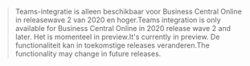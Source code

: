 > <span data-ttu-id="1f077-101">Teams-integratie is alleen beschikbaar voor Business Central Online in releasewave 2 van 2020 en hoger.</span><span class="sxs-lookup"><span data-stu-id="1f077-101">Teams integration is only available for Business Central Online in 2020 release wave 2 and later.</span></span> <span data-ttu-id="1f077-102">Het is momenteel in preview.</span><span class="sxs-lookup"><span data-stu-id="1f077-102">It's currently in preview.</span></span> <span data-ttu-id="1f077-103">De functionaliteit kan in toekomstige releases veranderen.</span><span class="sxs-lookup"><span data-stu-id="1f077-103">The functionality may change in future releases.</span></span>